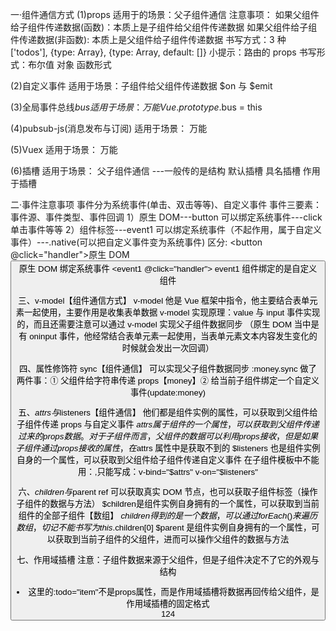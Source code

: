 一·组件通信方式
(1)props
适用于的场景：父子组件通信
注意事项：
如果父组件给子组件传递数据(函数)：本质上是子组件给父组件传递数据
如果父组件给子组件传递数据(非函数): 本质上是父组件给子组件传递数据
书写方式：3 种
['todos'], {type: Array}, {type: Array, default: []}
小提示：路由的 props
书写形式：布尔值 对象 函数形式

(2)自定义事件
适用于场景：子组件给父组件传递数据
$on 与 $emit

(3)全局事件总线$bus
适用于场景： 万能
Vue.prototype.$bus = this

(4)pubsub-js(消息发布与订阅)
适用于场景： 万能

(5)Vuex
适用于场景： 万能

(6)插槽
适用于场景： 父子组件通信 ---一般传的是结构
默认插槽 具名插槽 作用于插槽

二·事件注意事项
事件分为系统事件(单击、双击等等)、自定义事件
事件三要素：事件源、事件类型、事件回调
1）原生 DOM---button 可以绑定系统事件---click 单击事件等等
2）组件标签---event1 可以绑定系统事件（不起作用，属于自定义事件）---.native(可以把自定义事件变为系统事件)
区分:
<button @click="handler">原生 DOM<button> 原生 DOM 绑定系统事件
<event1 @click="handler"><event1> event1 组件绑定的是自定义组件

三、v-model【组件通信方式】
v-model 他是 Vue 框架中指令，他主要结合表单元素一起使用，主要作用是收集表单数据
v-model 实现原理：value 与 input 事件实现的，而且还需要注意可以通过 v-model 实现父子组件数据同步
（原生 DOM 当中是有 oninput 事件，他经常结合表单元素一起使用，当表单元素文本内容发生变化的时候就会发出一次回调）

四、属性修饰符 sync【组件通信】
可以实现父子组件数据同步
:money.sync 做了两件事：① 父组件给字符串传递 props【money】② 给当前子组件绑定一个自定义事件(update:money)

五、$attrs与$listeners【组件通信】
他们都是组件实例的属性，可以获取到父组件给子组件传递 props 与自定义事件
$attrs属于组件的一个属性，可以获取到父组件传递过来的props数据。对于子组件而言，父组件的数据可以利用props接收，但是如果子组件通过props接收的属性，在$attrs 属性中是获取不到的
$listeners 也是组件实例自身的一个属性，可以获取到父组件给子组件传递自定义事件
在子组件模板中不能用：,只能写成：v-bind="$attrs" v-on="$listeners"

六、$children与$parent
ref 可以获取真实 DOM 节点，也可以获取子组件标签（操作子组件的数据与方法）
$children是组件实例自身拥有的一个属性，可以获取到当前组件的全部子组件【数组】
$children 得到的是一个数据，可以通过 forEach()来遍历数组，切记不能书写为 this.$children[0]
$parent 是组件实例自身拥有的一个属性，可以获取到当前子组件的父组件，进而可以操作父组件的数据与方法

七、作用域插槽
注意：子组件数据来源于父组件，但是子组件决定不了它的外观与结构

<li v-for="(item,index) in todos" :key="index">
    这里的:todo="item"不是props属性，而是作用域插槽将数据再回传给父组件，是作用域插槽的固定格式
  <slot :todo="item"></slot>
</li>
124
